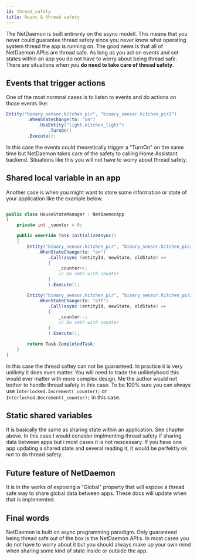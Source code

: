 ```yaml
---
id: thread_safety
title: Async & thread safety
---
```


The NetDaemon is built entirenly on the async modell. This means that you never could guarantee thread safety since you never know what operating system thread the app is running on. The good news is that all of NetDaemon API:s are thread safe. As long as you act on events and set states within an app you do not have to worry about being thread safe. There are situations when you **do need to take care of thread safety**.

## Events that trigger actions

One of the most normnal cases is to listen to events and do actions on those events like:

```cs
Entity("binary_sensor.kitchen_pir", "binary_sensor.kitchen_pir2")
        .WhenStateChange(to: "on")
            .UseEntity("light.kitchen_light")
                .TurnOn()
        .Execute();
```

In this case the events could theoretically trigger a "TurnOn" on the same time but NetDaemon takes care of the safety to calling Home Assistant backend. Situations like this you will not have to worry about thread safety.

## Shared local variable in an app

Another case is when you might want to store some information or state of your application like the example below.

```cs

public class HouseStateManager : NetDaemonApp
{
    private int _counter = 0;

    public override Task InitializeAsync()
    {
        Entity("binary_sensor.kitchen_pir", "binary_sensor.kitchen_pir2")
            .WhenStateChange(to: "on")
                .Call(async (entityId, newState, oldState) =>
                {
                    _counter++;
                    // Do smth with counter
                }
                ).Execute();

        Entity("binary_sensor.kitchen_pir", "binary_sensor.kitchen_pir2")
            .WhenStateChange(to: "off")
                .Call(async (entityId, newState, oldState) =>
                {
                    _counter--;
                    // Do smth with counter
                }
                ).Execute();

        return Task.CompletedTask;
    }
}

```

In this case the thread saftey can not be guaranteed. In practice it is very unlikely it does even matter. You will need to trade the unlikelyhood this would ever matter with more complex design. Me the author would not bother to handle thread safety in this case. To be 100% sure you can always use `Interlocked.Increment(_counter);` or `Interlocked.Decrement(_counter);` in this case.

## Static shared variables

It is basically the same as sharing state within an application. See chapter above. In this case I would consider implmenting thread safety if sharing data between apps but i most cases it is not nescessary. If you have one app updating a shared state and several reading it, it would be perfektly ok not to do thread safety.

## Future feature of NetDaemon

It is in the works of exposing a "Global" property that will expose a thread safe way to share global data between apps. These docs will update when that is implemented.

## Final words

NetDaemon is built on async programming paradigm. Only guaranteed being thread safe out of the box is the NetDaemon API:s. In most cases you do not have to worry about it but you should always make up your own mind when sharing some kind of state inside or outside the app.